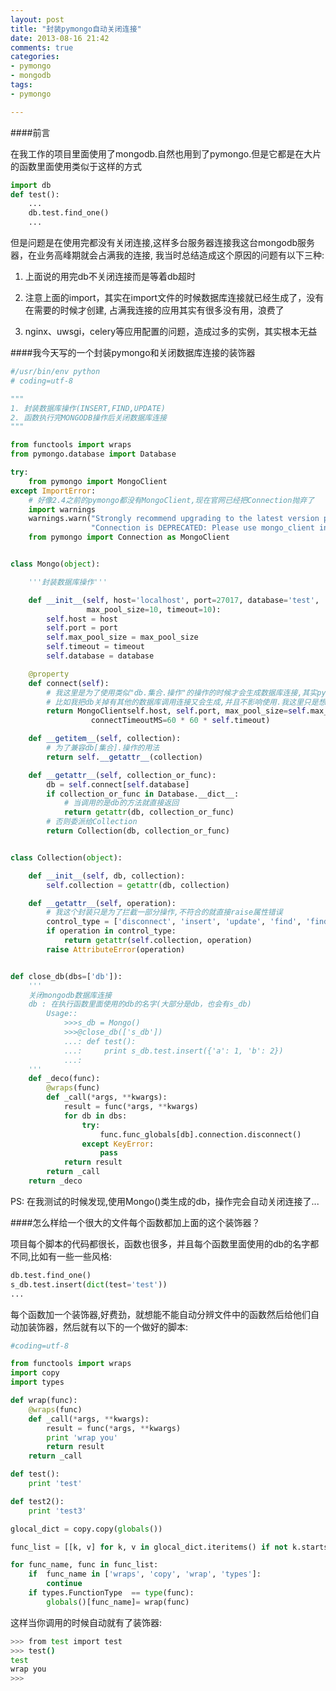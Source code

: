 ```yaml
---
layout: post
title: "封装pymongo自动关闭连接"
date: 2013-08-16 21:42
comments: true
categories:
- pymongo
- mongodb
tags:
- pymongo

---
```


####前言

在我工作的项目里面使用了mongodb.自然也用到了pymongo.但是它都是在大片的函数里面使用类似于这样的方式

```python
import db
def test():
    ...
    db.test.find_one()
    ...
```

但是问题是在使用完都没有关闭连接,这样多台服务器连接我这台mongodb服务器，在业务高峰期就会占满我的连接, 我当时总结造成这个原因的问题有以下三种:

1. 上面说的用完db不关闭连接而是等着db超时

1. 注意上面的import，其实在import文件的时候数据库连接就已经生成了，没有在需要的时候才创建, 占满我连接的应用其实有很多没有用，浪费了

1. nginx、uwsgi，celery等应用配置的问题，造成过多的实例，其实根本无益

####我今天写的一个封装pymongo和关闭数据库连接的装饰器

```python
#/usr/bin/env python
# coding=utf-8

"""
1. 封装数据库操作(INSERT,FIND,UPDATE)
2. 函数执行完MONGODB操作后关闭数据库连接
"""

from functools import wraps
from pymongo.database import Database

try:
    from pymongo import MongoClient
except ImportError:
    # 好像2.4之前的pymongo都没有MongoClient,现在官网已经把Connection抛弃了
    import warnings
    warnings.warn("Strongly recommend upgrading to the latest version pymongo version,"
                  "Connection is DEPRECATED: Please use mongo_client instead.")
    from pymongo import Connection as MongoClient


class Mongo(object):

    '''封装数据库操作'''

    def __init__(self, host='localhost', port=27017, database='test',
                 max_pool_size=10, timeout=10):
        self.host = host
        self.port = port
        self.max_pool_size = max_pool_size
        self.timeout = timeout
        self.database = database

    @property
    def connect(self):
        # 我这里是为了使用类似"db.集合.操作"的操作的时候才会生成数据库连接,其实pymongo已经实现了进程池,也可以把这个db放在__init__里面,
        # 比如我把db关掉有其他的数据库调用连接又会生成,并且不影响使用.我这里只是想每次执行数据库生成一个连接用完关掉-自己控制自己的
        return MongoClientself.host, self.port, max_pool_size=self.max_pool_size,
                  connectTimeoutMS=60 * 60 * self.timeout)

    def __getitem__(self, collection):
        # 为了兼容db[集合].操作的用法
        return self.__getattr__(collection)

    def __getattr__(self, collection_or_func):
        db = self.connect[self.database]
        if collection_or_func in Database.__dict__:
            # 当调用的是db的方法就直接返回
            return getattr(db, collection_or_func)
        # 否则委派给Collection
        return Collection(db, collection_or_func)


class Collection(object):

    def __init__(self, db, collection):
        self.collection = getattr(db, collection)

    def __getattr__(self, operation):
        # 我这个封装只是为了拦截一部分操作,不符合的就直接raise属性错误
        control_type = ['disconnect', 'insert', 'update', 'find', 'find_one']
        if operation in control_type:
            return getattr(self.collection, operation)
        raise AttributeError(operation)


def close_db(dbs=['db']):
    '''
    关闭mongodb数据库连接
    db : 在执行函数里面使用的db的名字(大部分是db，也会有s_db)
        Usage::
            >>>s_db = Mongo()
            >>>@close_db(['s_db'])
            ...: def test():
            ...:     print s_db.test.insert({'a': 1, 'b': 2})
            ...:
    '''
    def _deco(func):
        @wraps(func)
        def _call(*args, **kwargs):
            result = func(*args, **kwargs)
            for db in dbs:
                try:
                    func.func_globals[db].connection.disconnect()
                except KeyError:
                    pass
            return result
        return _call
    return _deco
```

PS: 在我测试的时候发现,使用Mongo()类生成的db，操作完会自动关闭连接了...

####怎么样给一个很大的文件每个函数都加上面的这个装饰器？

项目每个脚本的代码都很长，函数也很多，并且每个函数里面使用的db的名字都不同,比如有一些一些风格:


```python
db.test.find_one()
s_db.test.insert(dict(test='test'))
...
```

每个函数加一个装饰器,好费劲，就想能不能自动分辨文件中的函数然后给他们自动加装饰器，然后就有以下的一个做好的脚本:

```python
#coding=utf-8

from functools import wraps
import copy
import types

def wrap(func):
    @wraps(func)
    def _call(*args, **kwargs):
        result = func(*args, **kwargs)
        print 'wrap you'
        return result
    return _call

def test():
    print 'test'

def test2():
    print 'test3'

glocal_dict = copy.copy(globals())

func_list = [[k, v] for k, v in glocal_dict.iteritems() if not k.startswith('__')]

for func_name, func in func_list:
    if  func_name in ['wraps', 'copy', 'wrap', 'types']:
        continue
    if types.FunctionType  == type(func):
        globals()[func_name]= wrap(func)
```

这样当你调用的时候自动就有了装饰器:

```bash
>>> from test import test
>>> test()
test
wrap you
>>>
```
